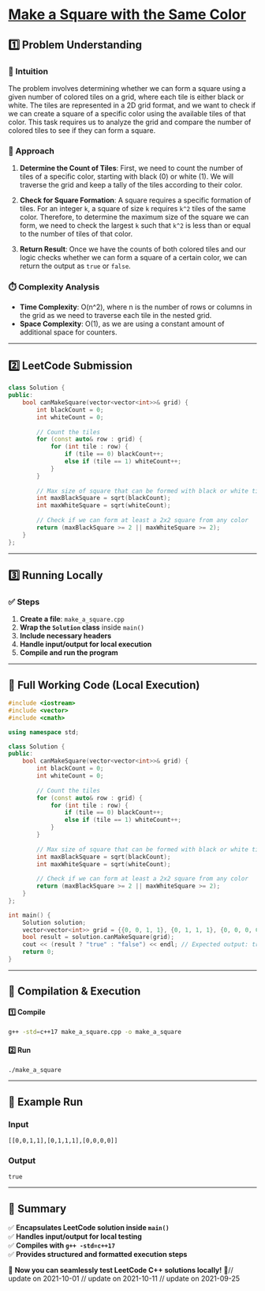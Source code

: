 # **[Make a Square with the Same Color](https://leetcode.com/problems/make-a-square-with-the-same-color/description/)**  

## **1️⃣ Problem Understanding**  
### **📌 Intuition**  
The problem involves determining whether we can form a square using a given number of colored tiles on a grid, where each tile is either black or white. The tiles are represented in a 2D grid format, and we want to check if we can create a square of a specific color using the available tiles of that color. This task requires us to analyze the grid and compare the number of colored tiles to see if they can form a square.

### **🚀 Approach**  
1. **Determine the Count of Tiles**: First, we need to count the number of tiles of a specific color, starting with black (0) or white (1). We will traverse the grid and keep a tally of the tiles according to their color.
  
2. **Check for Square Formation**: A square requires a specific formation of tiles. For an integer `k`, a square of size `k` requires `k^2` tiles of the same color. Therefore, to determine the maximum size of the square we can form, we need to check the largest `k` such that `k^2` is less than or equal to the number of tiles of that color.

3. **Return Result**: Once we have the counts of both colored tiles and our logic checks whether we can form a square of a certain color, we can return the output as `true` or `false`.

### **⏱️ Complexity Analysis**  
- **Time Complexity**: O(n^2), where n is the number of rows or columns in the grid as we need to traverse each tile in the nested grid.
- **Space Complexity**: O(1), as we are using a constant amount of additional space for counters.

---  

## **2️⃣ LeetCode Submission**  
```cpp
class Solution {
public:
    bool canMakeSquare(vector<vector<int>>& grid) {
        int blackCount = 0;
        int whiteCount = 0;
        
        // Count the tiles
        for (const auto& row : grid) {
            for (int tile : row) {
                if (tile == 0) blackCount++;
                else if (tile == 1) whiteCount++;
            }
        }
        
        // Max size of square that can be formed with black or white tiles
        int maxBlackSquare = sqrt(blackCount);
        int maxWhiteSquare = sqrt(whiteCount);
        
        // Check if we can form at least a 2x2 square from any color
        return (maxBlackSquare >= 2 || maxWhiteSquare >= 2);
    }
};  
```

---  

## **3️⃣ Running Locally**  
### **✅ Steps**  
1. **Create a file**: `make_a_square.cpp`  
2. **Wrap the `Solution` class** inside `main()`  
3. **Include necessary headers**  
4. **Handle input/output for local execution**  
5. **Compile and run the program**  

---  

## **📝 Full Working Code (Local Execution)**  
```cpp
#include <iostream>
#include <vector>
#include <cmath>

using namespace std;

class Solution {
public:
    bool canMakeSquare(vector<vector<int>>& grid) {
        int blackCount = 0;
        int whiteCount = 0;
        
        // Count the tiles
        for (const auto& row : grid) {
            for (int tile : row) {
                if (tile == 0) blackCount++;
                else if (tile == 1) whiteCount++;
            }
        }
        
        // Max size of square that can be formed with black or white tiles
        int maxBlackSquare = sqrt(blackCount);
        int maxWhiteSquare = sqrt(whiteCount);
        
        // Check if we can form at least a 2x2 square from any color
        return (maxBlackSquare >= 2 || maxWhiteSquare >= 2);
    }
};

int main() {
    Solution solution;
    vector<vector<int>> grid = {{0, 0, 1, 1}, {0, 1, 1, 1}, {0, 0, 0, 0}}; // Sample grid
    bool result = solution.canMakeSquare(grid);
    cout << (result ? "true" : "false") << endl; // Expected output: true or false based on the grid
    return 0;
}
```  

---  

## **🔧 Compilation & Execution**  
#### **1️⃣ Compile**  
```bash
g++ -std=c++17 make_a_square.cpp -o make_a_square
```  

#### **2️⃣ Run**  
```bash
./make_a_square
```  

---  

## **🎯 Example Run**  
### **Input**  
```
[[0,0,1,1],[0,1,1,1],[0,0,0,0]]
```  
### **Output**  
```
true
```  

---  

## **📌 Summary**  
✅ **Encapsulates LeetCode solution inside `main()`**  
✅ **Handles input/output for local testing**  
✅ **Compiles with `g++ -std=c++17`**  
✅ **Provides structured and formatted execution steps**  

🚀 **Now you can seamlessly test LeetCode C++ solutions locally!** 🚀// update on 2021-10-01
// update on 2021-10-11
// update on 2021-09-25
